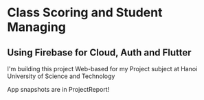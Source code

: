 # Class Scoring and Student Managing

## Using Firebase for Cloud, Auth and Flutter

I'm building this project Web-based for my Project subject at Hanoi University of Science and Technology

App snapshots are in ProjectReport!
